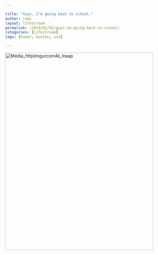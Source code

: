 ```yaml
---

title: "Guys, I'm going back to school."
author: rami
layout: lifestream 
permalink: /2010/02/02/guys-im-going-back-to-school/
categories: [Lifestream]
tags: [humor, boston, usa]

---
```


<div class='p_embed p_image_embed'>
  <img alt="Media_httpiimgurcom4k_lnaap" height="640" src="http://139.59.20.41/wp-content/uploads/2011/12/media_httpiimgurcom4k_lnaap-scaled500.jpg?w=225" width="480" />
</div>
